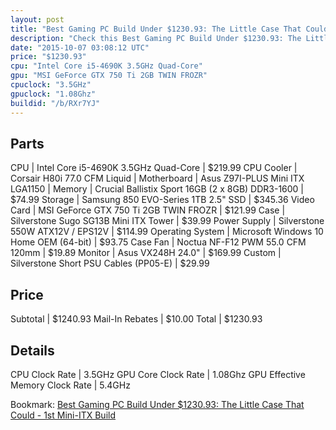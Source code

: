 ```yaml
---
layout: post
title: "Best Gaming PC Build Under $1230.93: The Little Case That Could - 1st Mini-ITX Build"
description: "Check this Best Gaming PC Build Under $1230.93: The Little Case That Could - 1st Mini-ITX Build. CPU: Intel Core i5-4690K 3.5GHz Quad-Core, CPU Cooler: Corsair H80i 77.0 C"
date: "2015-10-07 03:08:12 UTC"
price: "$1230.93"
cpu: "Intel Core i5-4690K 3.5GHz Quad-Core"
gpu: "MSI GeForce GTX 750 Ti 2GB TWIN FROZR"
cpuclock: "3.5GHz"
gpuclock: "1.08Ghz"
buildid: "/b/RXr7YJ"
---
```


## Parts

CPU | Intel Core i5-4690K 3.5GHz Quad-Core | $219.99
CPU Cooler | Corsair H80i 77.0 CFM Liquid | 
Motherboard | Asus Z97I-PLUS Mini ITX LGA1150 | 
Memory | Crucial Ballistix Sport 16GB (2 x 8GB) DDR3-1600 | $74.99
Storage | Samsung 850 EVO-Series 1TB 2.5" SSD | $345.36
Video Card | MSI GeForce GTX 750 Ti 2GB TWIN FROZR | $121.99
Case | Silverstone Sugo SG13B Mini ITX Tower | $39.99
Power Supply | Silverstone 550W ATX12V / EPS12V | $114.99
Operating System | Microsoft Windows 10 Home OEM (64-bit) | $93.75
Case Fan | Noctua NF-F12 PWM 55.0 CFM 120mm | $19.89
Monitor | Asus VX248H 24.0" | $169.99
Custom | Silverstone Short PSU Cables (PP05-E) | $29.99

## Price

Subtotal | $1240.93
Mail-In Rebates | $10.00
Total | $1230.93

## Details

CPU Clock Rate | 3.5GHz
GPU Core Clock Rate | 1.08Ghz
GPU Effective Memory Clock Rate | 5.4GHz

Bookmark: [Best Gaming PC Build Under $1230.93: The Little Case That Could - 1st Mini-ITX Build](http://pcbuilders.github.io/2015/10/07/best-gaming-pc-build-under-1230-dollars-dot-93-the-little-case-that-could-1st-mini-itx-build/)
